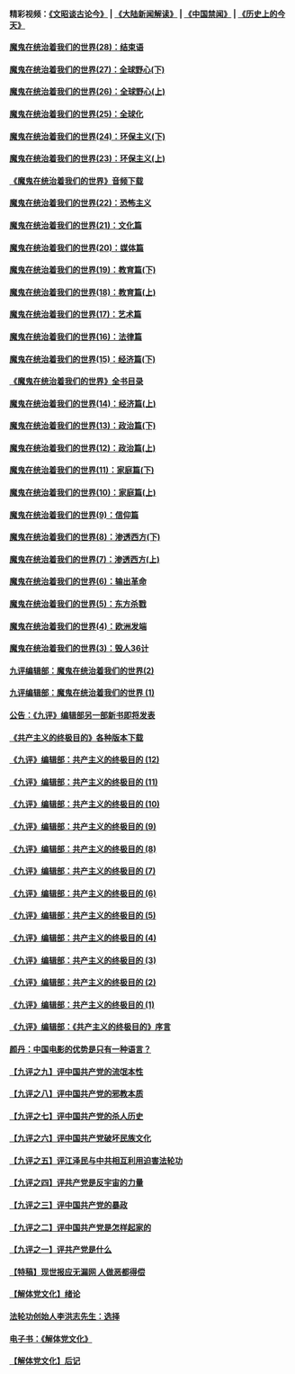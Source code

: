 #### 精彩视频：[《文昭谈古论今》](https://github.com/gfw-breaker/wenzhao/blob/master/README.md?t=01011230) | [《大陆新闻解读》](https://github.com/gfw-breaker/ntdtv-comedy/blob/master/README.md?t=01011230) | [《中国禁闻》](https://github.com/gfw-breaker/ntdtv-news/blob/master/README.md?t=01011230) | [《历史上的今天》](https://github.com/gfw-breaker/today-in-history/blob/master/README.md?t=01011230) 

#### [魔鬼在统治着我们的世界(28)：结束语](../pages/nsc422/n10936246.md?t=01011230) 

#### [魔鬼在统治着我们的世界(27)：全球野心(下)](../pages/nsc422/n10928319.md?t=01011230) 

#### [魔鬼在统治着我们的世界(26)：全球野心(上)](../pages/nsc422/n10900318.md?t=01011230) 

#### [魔鬼在统治着我们的世界(25)：全球化](../pages/nsc422/n10788205.md?t=01011230) 

#### [魔鬼在统治着我们的世界(24)：环保主义(下)](../pages/nsc422/n10695307.md?t=01011230) 

#### [魔鬼在统治着我们的世界(23)：环保主义(上)](../pages/nsc422/n10688613.md?t=01011230) 

#### [《魔鬼在统治着我们的世界》音频下载](../pages/nsc422/n10635553.md?t=01011230) 

#### [魔鬼在统治着我们的世界(22)：恐怖主义](../pages/nsc422/n10614727.md?t=01011230) 

#### [魔鬼在统治着我们的世界(21)：文化篇](../pages/nsc422/n10597706.md?t=01011230) 

#### [魔鬼在统治着我们的世界(20)：媒体篇](../pages/nsc422/n10586579.md?t=01011230) 

#### [魔鬼在统治着我们的世界(19)：教育篇(下)](../pages/nsc422/n10564808.md?t=01011230) 

#### [魔鬼在统治着我们的世界(18)：教育篇(上)](../pages/nsc422/n10526970.md?t=01011230) 

#### [魔鬼在统治着我们的世界(17)：艺术篇](../pages/nsc422/n10499093.md?t=01011230) 

#### [魔鬼在统治着我们的世界(16)：法律篇](../pages/nsc422/n10485969.md?t=01011230) 

#### [魔鬼在统治着我们的世界(15)：经济篇(下)](../pages/nsc422/n10469975.md?t=01011230) 

#### [《魔鬼在统治着我们的世界》全书目录](../pages/nsc422/n10464261.md?t=01011230) 

#### [魔鬼在统治着我们的世界(14)：经济篇(上)](../pages/nsc422/n10457370.md?t=01011230) 

#### [魔鬼在统治着我们的世界(13)：政治篇(下)](../pages/nsc422/n10448270.md?t=01011230) 

#### [魔鬼在统治着我们的世界(12)：政治篇(上)](../pages/nsc422/n10444576.md?t=01011230) 

#### [魔鬼在统治着我们的世界(11)：家庭篇(下)](../pages/nsc422/n10440961.md?t=01011230) 

#### [魔鬼在统治着我们的世界(10)：家庭篇(上)](../pages/nsc422/n10435448.md?t=01011230) 

#### [魔鬼在统治着我们的世界(9)：信仰篇](../pages/nsc422/n10432159.md?t=01011230) 

#### [魔鬼在统治着我们的世界(8)：渗透西方(下)](../pages/nsc422/n10429603.md?t=01011230) 

#### [魔鬼在统治着我们的世界(7)：渗透西方(上)](../pages/nsc422/n10426013.md?t=01011230) 

#### [魔鬼在统治着我们的世界(6)：输出革命](../pages/nsc422/n10421536.md?t=01011230) 

#### [魔鬼在统治着我们的世界(5)：东方杀戮](../pages/nsc422/n10417707.md?t=01011230) 

#### [魔鬼在统治着我们的世界(4)：欧洲发端](../pages/nsc422/n10414890.md?t=01011230) 

#### [魔鬼在统治着我们的世界(3)：毁人36计](../pages/nsc422/n10411583.md?t=01011230) 

#### [九评编辑部：魔鬼在统治着我们的世界(2)](../pages/nsc422/n10410036.md?t=01011230) 

#### [九评编辑部：魔鬼在统治着我们的世界 (1)](../pages/nsc422/n10406825.md?t=01011230) 

#### [公告：《九评》编辑部另一部新书即将发表](../pages/nsc422/n10405104.md?t=01011230) 

#### [《共产主义的终极目的》各种版本下载](../pages/nsc422/n10022138.md?t=01011230) 

#### [《九评》编辑部：共产主义的终极目的 (12)](../pages/nsc422/n9933272.md?t=01011230) 

#### [《九评》编辑部：共产主义的终极目的 (11)](../pages/nsc422/n9924973.md?t=01011230) 

#### [《九评》编辑部：共产主义的终极目的 (10)](../pages/nsc422/n9920883.md?t=01011230) 

#### [《九评》编辑部：共产主义的终极目的 (9)](../pages/nsc422/n9916363.md?t=01011230) 

#### [《九评》编辑部：共产主义的终极目的 (8)](../pages/nsc422/n9912488.md?t=01011230) 

#### [《九评》编辑部：共产主义的终极目的 (7)](../pages/nsc422/n9901176.md?t=01011230) 

#### [《九评》编辑部：共产主义的终极目的 (6)](../pages/nsc422/n9899359.md?t=01011230) 

#### [《九评》编辑部：共产主义的终极目的 (5)](../pages/nsc422/n9893174.md?t=01011230) 

#### [《九评》编辑部：共产主义的终极目的 (4)](../pages/nsc422/n9891246.md?t=01011230) 

#### [《九评》编辑部：共产主义的终极目的 (3)](../pages/nsc422/n9879879.md?t=01011230) 

#### [《九评》编辑部：共产主义的终极目的 (2)](../pages/nsc422/n9876205.md?t=01011230) 

#### [《九评》编辑部：共产主义的终极目的 (1)](../pages/nsc422/n9865857.md?t=01011230) 

#### [《九评》编辑部：《共产主义的终极目的》序言](../pages/nsc422/n9862666.md?t=01011230) 

#### [颜丹：中国电影的优势是只有一种语言？](../pages/nsc422/n9583062.md?t=01011230) 

#### [【九评之九】评中国共产党的流氓本性](../pages/nsc422/n737542.md?t=01011230) 

#### [【九评之八】评中国共产党的邪教本质](../pages/nsc422/n735942.md?t=01011230) 

#### [【九评之七】评中国共产党的杀人历史](../pages/nsc422/n733806.md?t=01011230) 

#### [【九评之六】评中国共产党破坏民族文化](../pages/nsc422/n731667.md?t=01011230) 

#### [【九评之五】评江泽民与中共相互利用迫害法轮功](../pages/nsc422/n730058.md?t=01011230) 

#### [【九评之四】评共产党是反宇宙的力量](../pages/nsc422/n727814.md?t=01011230) 

#### [【九评之三】评中国共产党的暴政](../pages/nsc422/n725597.md?t=01011230) 

#### [【九评之二】评中国共产党是怎样起家的](../pages/nsc422/n723946.md?t=01011230) 

#### [【九评之一】评共产党是什么](../pages/nsc422/n722529.md?t=01011230) 

#### [【特稿】现世报应无漏网 人做恶都得偿](../pages/nsc422/n4215167.md?t=01011230) 

#### [【解体党文化】绪论](../pages/nsc422/n1449356.md?t=01011230) 

#### [法轮功创始人李洪志先生：选择](../pages/nsc422/n3580738.md?t=01011230) 

#### [电子书：《解体党文化》](../pages/nsc422/n1573484.md?t=01011230) 

#### [【解体党文化】后记](../pages/nsc422/n1531999.md?t=01011230) 

